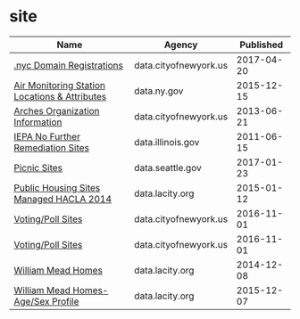 # site

Name | Agency | Published
---- | ---- | ---------
[.nyc Domain Registrations](../socrata/9cw8-7heb.md) | data.cityofnewyork.us | 2017-04-20
[Air Monitoring Station Locations & Attributes](../socrata/qcpj-zdb6.md) | data.ny.gov | 2015-12-15
[Arches Organization Information](../socrata/jign-uhe6.md) | data.cityofnewyork.us | 2013-06-21
[IEPA No Further Remediation Sites](../socrata/fy8n-6wdi.md) | data.illinois.gov | 2011-06-15
[Picnic Sites](../socrata/tik2-ywhq.md) | data.seattle.gov | 2017-01-23
[Public Housing Sites Managed HACLA 2014](../socrata/vxhy-r447.md) | data.lacity.org | 2015-01-12
[Voting/Poll Sites](../socrata/mifw-tguq.md) | data.cityofnewyork.us | 2016-11-01
[Voting/Poll Sites](../socrata/mifw-tguq.md) | data.cityofnewyork.us | 2016-11-01
[William Mead Homes](../socrata/dpg7-s6dp.md) | data.lacity.org | 2014-12-08
[William Mead Homes-Age/Sex Profile](../socrata/jxqs-eipk.md) | data.lacity.org | 2015-12-07

